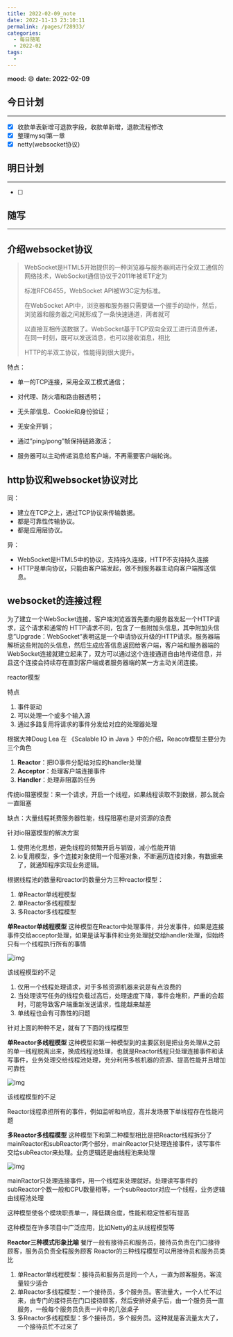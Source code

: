 ```yaml
---
title: 2022-02-09_note
date: 2022-11-13 23:10:11
permalink: /pages/f28933/
categories:
  - 每日随笔
  - 2022-02
tags:
  - 
---
```

**mood:** :smile:  									**date: 2022-02-09**  
## 今日计划  
------
- [x]  收款单表新增可退款字段，收款单新增，退款流程修改
- [x]  整理mysql第一章
- [x]  netty(websocket协议)
## 明日计划  
------
- [ ]  
## 随写 
------

## 介绍websocket协议

> WebSocket是HTML5开始提供的一种浏览器与服务器间进行全双工通信的网络技术，WebSocket通信协议于2011年被IETF定为
>
> 标准RFC6455，WebSocket API被W3C定为标准。
>
> 在WebSocket API中，浏览器和服务器只需要做一个握手的动作，然后，浏览器和服务器之间就形成了一条快速通道，两者就可
>
> 以直接互相传送数据了。WebSocket基于TCP双向全双工进行消息传递，在同一时刻，既可以发送消息，也可以接收消息，相比
>
> HTTP的半双工协议，性能得到很大提升。

特点：

- 单一的TCP连接，采用全双工模式通信；
-  对代理、防火墙和路由器透明；

- 无头部信息、Cookie和身份验证；

- 无安全开销；

- 通过”ping/pong”帧保持链路激活；

- 服务器可以主动传递消息给客户端，不再需要客户端轮询。

## http协议和websocket协议对比

同：

- 建立在TCP之上，通过TCP协议来传输数据。
- 都是可靠性传输协议。
- 都是应用层协议。

异：

- WebSocket是HTML5中的协议，支持持久连接，HTTP不支持持久连接
- HTTP是单向协议，只能由客户端发起，做不到服务器主动向客户端推送信息。



## websocket的连接过程

为了建立一个WebSocket连接，客户端浏览器首先要向服务器发起一个HTTP请求，这个请求和通常的 HTTP请求不同，包含了一些附加头信息，其中附加头信息”Upgrade：WebSocket”表明这是一个申请协议升级的HTTP请求。服务器端解析这些附加的头信息，然后生成应答信息返回给客户端，客户端和服务器端的WebSocket连接就建立起来了，双方可以通过这个连接通道自由地传递信息，并且这个连接会持续存在直到客户端或者服务器端的某一方主动关闭连接。





reactor模型

特点

1. 事件驱动
2. 可以处理一个或多个输入源
3. 通过多路复用将请求的事件分发给对应的处理器处理

根据大神Doug Lea 在 《Scalable IO in Java 》中的介绍，Reacotr模型主要分为三个角色

1. **Reactor**：把IO事件分配给对应的handler处理
2. **Acceptor**：处理客户端连接事件
3. **Handler**：处理非阻塞的任务



传统io阻塞模型：来一个请求，开启一个线程，如果线程读取不到数据，那么就会一直阻塞

缺点：大量线程耗费服务器性能，线程阻塞也是对资源的浪费



针对io阻塞模型的解决方案

1. 使用池化思想，避免线程的频繁开启与销毁，减小性能开销
2. io复用模型，多个连接对象使用一个阻塞对象，不断遍历连接对象，有数据来了，就通知程序实现业务逻辑。

根据线程池的数量和reactor的数量分为三种reactor模型：

1. 单Reactor单线程模型
2. 单Reactor多线程模型
3. 多Reactor多线程模型


**单Reactor单线程模型**
这种模型在Reactor中处理事件，并分发事件，如果是连接事件交给acceptor处理，如果是读写事件和业务处理就交给handler处理，但始终只有一个线程执行所有的事情

![img](https://pic3.zhimg.com/v2-a3a7f2b064f424fbb11e77f019123e62_b.jpg)



该线程模型的不足

1. 仅用一个线程处理请求，对于多核资源机器来说是有点浪费的
2. 当处理读写任务的线程负载过高后，处理速度下降，事件会堆积，严重的会超时，可能导致客户端重新发送请求，性能越来越差
3. 单线程也会有可靠性的问题



针对上面的种种不足，就有了下面的线程模型

**单Reactor多线程模型**
这种模型和第一种模型到的主要区别是把业务处理从之前的单一线程脱离出来，换成线程池处理，也就是Reactor线程只处理连接事件和读写事件，业务处理交给线程池处理，充分利用多核机器的资源、提高性能并且增加可靠性

![img](https://pic1.zhimg.com/v2-d60a5c2c930e3ec611855d387d2429ec_b.jpg)


该线程模型的不足

Reactor线程承担所有的事件，例如监听和响应，高并发场景下单线程存在性能问题

**多Reactor多线程模型**
这种模型下和第二种模型相比是把Reactor线程拆分了mainReactor和subReactor两个部分，mainReactor只处理连接事件，读写事件交给subReactor来处理。业务逻辑还是由线程池来处理

![img](https://pic2.zhimg.com/v2-ca0ee6f64ec8654ba143c30548874095_b.jpg)


mainRactor只处理连接事件，用一个线程来处理就好。处理读写事件的subReactor个数一般和CPU数量相等，一个subReactor对应一个线程，业务逻辑由线程池处理

这种模型使各个模块职责单一，降低耦合度，性能和稳定性都有提高

这种模型在许多项目中广泛应用，比如Netty的主从线程模型等

**Reactor三种模式形象比喻**
餐厅一般有接待员和服务员，接待员负责在门口接待顾客，服务员负责全程服务顾客
Reactor的三种线程模型可以用接待员和服务员类比

1. 单Reactor单线程模型：接待员和服务员是同一个人，一直为顾客服务。客流量较少适合
2. 单Reactor多线程模型：一个接待员，多个服务员。客流量大，一个人忙不过来，由专门的接待员在门口接待顾客，然后安排好桌子后，由一个服务员一直服务，一般每个服务员负责一片中的几张桌子
3. 多Reactor多线程模型：多个接待员，多个服务员。这种就是客流量太大了，一个接待员忙不过来了